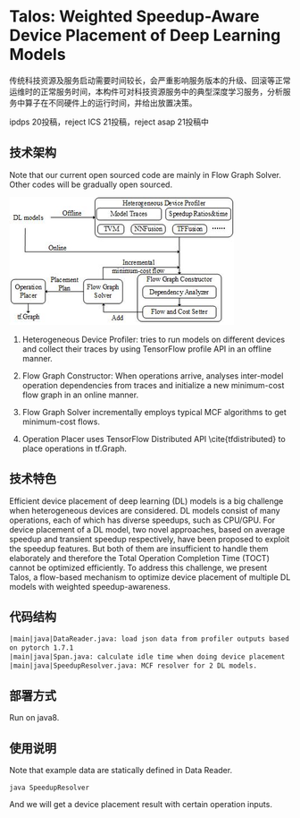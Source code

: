 
# Talos: Weighted Speedup-Aware Device Placement of Deep Learning Models

传统科技资源及服务启动需要时间较长，会严重影响服务版本的升级、回滚等正常运维时的正常服务时间，本构件可对科技资源服务中的典型深度学习服务，分析服务中算子在不同硬件上的运行时间，并给出放置决策。

ipdps 20投稿，reject
ICS 21投稿，reject
asap 21投稿中

## 技术架构

Note that our current open sourced code are mainly in Flow Graph Solver. Other codes will be gradually open sourced.

![framework](./sp.jpg)

1. Heterogeneous Device Profiler: tries to run models on different devices and collect their traces by using TensorFlow profile API in an offline manner.

2. Flow Graph Constructor: When operations arrive, analyses inter-model operation dependencies from traces and initialize a new minimum-cost flow graph in an online manner.

3. Flow Graph Solver incrementally employs typical MCF algorithms to get minimum-cost flows. 

4. Operation Placer uses TensorFlow Distributed API \cite{tfdistributed} to place operations in tf.Graph.

## 技术特色

Efficient device placement of deep learning (DL) models is a big challenge when heterogeneous devices are considered. DL models consist of many operations, each of which has diverse speedups, such as CPU/GPU. For device placement of a DL model, two novel approaches, based on average speedup and transient speedup respectively, have been proposed to exploit the speedup features. But both of them are insufficient to handle them elaborately and therefore the Total Operation Completion Time (TOCT) cannot be optimized efficiently. To address this challenge, we present Talos, a flow-based mechanism to optimize device placement of multiple DL models with weighted speedup-awareness. 

## 代码结构

```
|main|java|DataReader.java: load json data from profiler outputs based on pytorch 1.7.1
|main|java|Span.java: calculate idle time when doing device placement
|main|java|SpeedupResolver.java: MCF resolver for 2 DL models.
```

## 部署方式

Run on java8.

## 使用说明

Note that example data are statically defined in Data Reader.

```
java SpeedupResolver
```

And we will get a device placement result with certain operation inputs.
